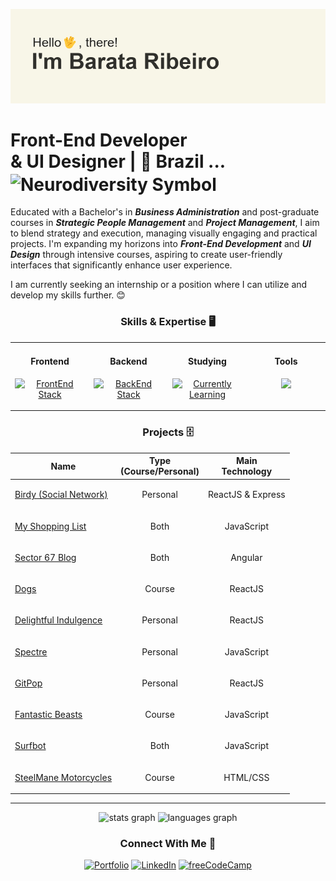 ![banner](https://github.com/Barata-Ribeiro/Barata-Ribeiro/blob/main/header.png)

# Front-End Developer <br/> & UI Designer | 📍 Brazil ... <img src="https://upload.wikimedia.org/wikipedia/commons/thumb/4/4e/Pastel_Neurodiversity_Symbol.png/1200px-Pastel_Neurodiversity_Symbol.png" align="center" height="12" width="26" alt="Neurodiversity Symbol">

Educated with a Bachelor's in ***Business Administration*** and post-graduate courses in ***Strategic People Management*** and ***Project Management***, I aim to blend strategy and execution, managing visually engaging and practical projects. I'm expanding my horizons into ***Front-End Development*** and ***UI Design*** through intensive courses, aspiring to create user-friendly interfaces that significantly enhance user experience.

I am currently seeking an internship or a position where I can utilize and develop my skills further. 😊


<div align="center">

### Skills & Expertise 🖥️

<table border="0"><tr>
<td valign="top" width="25%">
<h4 align="center">Frontend</h4>
<p align="center">
    <a href="https://skillicons.dev">
        <img src="https://skillicons.dev/icons?i=html,css,tailwind,typescript,react&perline=2" alt="FrontEnd Stack">
    </a>
</p>
</td>

<td valign="top" width="25%">
<h4 align="center">Backend</h4>
<p align="center">
    <a href="https://skillicons.dev">
        <img src="https://skillicons.dev/icons?i=nodejs,typescript,express&perline=2" alt="BackEnd Stack">
    </a>
</p>
</td>

<td valign="top" width="25%">
<h4 align="center">Studying</h4>
<p align="center">
    <a href="https://skillicons.dev">
        <img src="https://skillicons.dev/icons?i=vim,angular,java&perline=2" alt="Currently Learning">
    </a>
</p>
</td>

<td valign="top" width="25%">
  <h4 align="center">Tools</h4>
  <p align="center">
  <a href="https://skillicons.dev">
    <img src="https://skillicons.dev/icons?i=ps,figma,vscode,linux,git,github&perline=2" />
  </a>
</p></td></tr></table>
</div>

<div align="center">
    
### Projects 🗄️
    
| Name | Type <br/> (Course/Personal) | Main <br/> Technology |
| ------------ | ---------- | ---------- |
| [Birdy (Social Network)](https://github.com/Barata-Ribeiro/Birdy) | <p align="center">Personal</p> | <p align="center">ReactJS & Express</p> |
| [My Shopping List](https://github.com/Barata-Ribeiro/pwa_shopping_list) | <p align="center">Both</p> | <p align="center">JavaScript</p> |
| [Sector 67 Blog](https://github.com/Barata-Ribeiro/dio_angular_blog) | <p align="center">Both</p> | <p align="center">Angular</p> |
| [Dogs](https://github.com/Barata-Ribeiro/Dogs) | <p align="center">Course</p> | <p align="center">ReactJS</p> |
| [Delightful Indulgence](https://github.com/Barata-Ribeiro/delightful_indulgence) | <p align="center">Personal</p> | <p align="center">ReactJS</p> |
| [Spectre](https://github.com/Barata-Ribeiro/spectre_band) | <p align="center">Personal</p> | <p align="center">JavaScript</p> |
| [GitPop](https://github.com/Barata-Ribeiro/GitPop) | <p align="center">Personal</p> | <p align="center">ReactJS</p> |
| [Fantastic Beasts](https://github.com/Barata-Ribeiro/animais-fantasticos) | <p align="center">Course</p> | <p align="center">JavaScript</p> |
| [Surfbot](https://github.com/Barata-Ribeiro/surfbot) | <p align="center">Both</p> | <p align="center">JavaScript</p> |
| [SteelMane Motorcycles](https://github.com/Barata-Ribeiro/steelmane-motorcycles) | <p align="center">Course</p> | <p align="center">HTML/CSS</p> |

</div>

---
<div align="center">
  <img src="https://github-readme-stats-r66lpfoa4-barata-ribeiro.vercel.app/api?hide_title=true&hide_rank=false&show_icons=true&include_all_commits=true&count_private=true&disable_animations=false&theme=swift&locale=en&hide_border=true&username=Barata-Ribeiro" height="150" alt="stats graph" decoding="async" loading="lazy" />
  <img src="https://github-readme-stats-r66lpfoa4-barata-ribeiro.vercel.app/api/top-langs?locale=en&hide_title=false&layout=compact&card_width=320&langs_count=5&theme=swift&hide_border=true&username=Barata-Ribeiro" height="150" alt="languages graph" decoding="async" loading="lazy" />

  ### Connect With Me 🤝

[![Portfolio](https://img.shields.io/badge/Portfolio-%23000000.svg?style=for-the-badge&logo=firefox&logoColor=#FF7139)](https://barataribeiro.com/) [![LinkedIn](https://img.shields.io/badge/linkedin-%230077B5.svg?style=for-the-badge&logo=linkedin&logoColor=white)](https://www.linkedin.com/in/jo%C3%A3o-mendes-jorge-barata-ribeiro-645073118/) [![freeCodeCamp](https://img.shields.io/badge/freecodecamp-27273D?style=for-the-badge&logo=freecodecamp&logoColor=white)](https://www.freecodecamp.org/JoaoMJBRibeiro)
</div>

